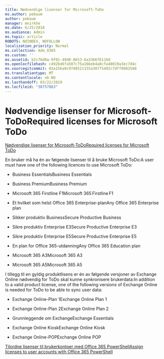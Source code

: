 ```yaml
---
title: Nødvendige lisenser for Microsoft-ToDo
ms.author: pebaum
author: pebaum
manager: mnirkhe
ms.date: 6/25/2018
ms.audience: Admin
ms.topic: article
ROBOTS: NOINDEX, NOFOLLOW
localization_priority: Normal
ms.collection: Adm_O365
ms.custom: ''
ms.assetid: b2cf6d0a-9f01-49d8-8653-6a3366f6119d
ms.openlocfilehash: c492b46fa507c75a166eb4a8cfa48019a3ec7d4c
ms.sourcegitcommit: 03a156a9c9740521155a30775492c7dff0982588
ms.translationtype: MT
ms.contentlocale: nb-NO
ms.lasthandoff: 03/22/2019
ms.locfileid: "30757863"
---
```

# <a name="required-licenses-for-microsoft-todo"></a><span data-ttu-id="40368-102">Nødvendige lisenser for Microsoft-ToDo</span><span class="sxs-lookup"><span data-stu-id="40368-102">Required licenses for Microsoft ToDo</span></span>

[<span data-ttu-id="40368-103">Nødvendige lisenser for Microsoft-ToDo</span><span class="sxs-lookup"><span data-stu-id="40368-103">Required licenses for Microsoft ToDo</span></span>](https://support.office.com/article/381e9d1b-c500-49b5-973e-890fd86528d7.aspx)
  
<span data-ttu-id="40368-104">En bruker må ha én av følgende lisenser til å bruke Microsoft ToDo:</span><span class="sxs-lookup"><span data-stu-id="40368-104">A user must have one of the following licences to use Microsoft ToDo:</span></span>
  
- <span data-ttu-id="40368-105">Business Essentials</span><span class="sxs-lookup"><span data-stu-id="40368-105">Business Essentials</span></span>
    
- <span data-ttu-id="40368-106">Business Premium</span><span class="sxs-lookup"><span data-stu-id="40368-106">Business Premium</span></span>
    
- <span data-ttu-id="40368-107">Microsoft 365 Firstline F1</span><span class="sxs-lookup"><span data-stu-id="40368-107">Microsoft 365 Firstline F1</span></span>
    
- <span data-ttu-id="40368-108">Et hvilket som helst Office 365 Enterprise-plan</span><span class="sxs-lookup"><span data-stu-id="40368-108">Any Office 365 Enterprise plan</span></span>
    
- <span data-ttu-id="40368-109">Sikker produktiv Business</span><span class="sxs-lookup"><span data-stu-id="40368-109">Secure Productive Business</span></span>
    
- <span data-ttu-id="40368-110">Sikre produktiv Enterprise E3</span><span class="sxs-lookup"><span data-stu-id="40368-110">Secure Productive Enterprise E3</span></span>
    
- <span data-ttu-id="40368-111">Sikre produktiv Enterprise E5</span><span class="sxs-lookup"><span data-stu-id="40368-111">Secure Productive Enterprise E5</span></span>
    
- <span data-ttu-id="40368-112">En plan for Office 365-utdanning</span><span class="sxs-lookup"><span data-stu-id="40368-112">Any Office 365 Education plan</span></span>
    
- <span data-ttu-id="40368-113">Microsoft 365 A3</span><span class="sxs-lookup"><span data-stu-id="40368-113">Microsoft 365 A3</span></span>
    
- <span data-ttu-id="40368-114">Microsoft 365 A5</span><span class="sxs-lookup"><span data-stu-id="40368-114">Microsoft 365 A5</span></span>
    
<span data-ttu-id="40368-115">I tillegg til en gyldig produktlisens er én av følgende versjoner av Exchange Online nødvendig for ToDo skal kunne synkronisere brukerdata:</span><span class="sxs-lookup"><span data-stu-id="40368-115">In addition to a valid product license, one of the following versions of Exchange Online is needed for ToDo to be able to sync user data:</span></span> 
  
- <span data-ttu-id="40368-116">Exchange Online-Plan 1</span><span class="sxs-lookup"><span data-stu-id="40368-116">Exchange Online Plan 1</span></span>
    
- <span data-ttu-id="40368-117">Exchange Online-Plan 2</span><span class="sxs-lookup"><span data-stu-id="40368-117">Exchange Online Plan 2</span></span>
    
- <span data-ttu-id="40368-118">Grunnleggende om Exchange</span><span class="sxs-lookup"><span data-stu-id="40368-118">Exchange Essentials</span></span>
    
- <span data-ttu-id="40368-119">Exchange Online Kiosk</span><span class="sxs-lookup"><span data-stu-id="40368-119">Exchange Online Kiosk</span></span>
    
- <span data-ttu-id="40368-120">Exchange Online-POP</span><span class="sxs-lookup"><span data-stu-id="40368-120">Exchange Online POP</span></span>
    
[<span data-ttu-id="40368-121">Tilordne lisenser til brukerkontoer med Office 365 PowerShell</span><span class="sxs-lookup"><span data-stu-id="40368-121">Assign licenses to user accounts with Office 365 PowerShell</span></span>](https://docs.microsoft.com/office365/enterprise/powershell/assign-licenses-to-user-accounts-with-office-365-powershell )
  


